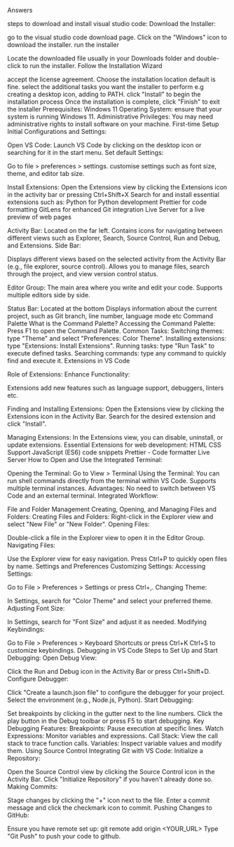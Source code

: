 Answers

steps to download and install visual studio code:
Download the Installer:

go to the visual studio code download page.
Click on the "Windows" icon to download the installer.
run the installer

Locate the downloaded file usually in your Downloads folder and double-click to run the installer.
Follow the Installation Wizard

accept the license agreement.
Choose the installation location default is fine.
select the additional tasks you want the installer to perform e.g creating a desktop icon, adding to PATH.
click "Install" to begin the installation process
Once the installation is complete, click "Finish" to exit the installer
Prerequisites:
Windows 11 Operating System: ensure that your system is running Windows 11.
Administrative Privileges: You may need administrative rights to install software on your machine.
First-time Setup
Initial Configurations and Settings:

Open VS Code:
Launch VS Code by clicking on the desktop icon or searching for it in the start menu.
Set default Settings:

Go to file > preferences > settings.
customise settings such as font size, theme, and editor tab size.

Install Extensions:
Open the Extensions view by clicking the Extensions icon in the activity bar or pressing Ctrl+Shift+X
Search for and install essential extensions such as:
Python for Python development
Prettier for code formatting
GitLens for enhanced Git integration
Live Server for a live preview of web pages

Activity Bar:
Located on the far left.
Contains icons for navigating between different views such as Explorer, Search, Source Control, Run and Debug, and Extensions.
Side Bar:

Displays different views based on the selected activity from the Activity Bar (e.g., file explorer, source control).
Allows you to manage files, search through the project, and view version control status.

Editor Group:
The main area where you write and edit your code.
Supports multiple editors side by side.

Status Bar:
Located at the bottom
Displays information about the current project, such as Git branch, line number, language mode etc
Command Palette
What is the Command Palette?
Accessing the Command Palette:
Press F1 to open the Command Palette.
Common Tasks:
Switching themes: type "Theme" and select "Preferences: Color Theme".
Installing extensions: type "Extensions: Install Extensions".
Running tasks: type "Run Task" to execute defined tasks.
Searching commands: type any command to quickly find and execute it.
Extensions in VS Code

Role of Extensions:
Enhance Functionality:

Extensions add new features such as language support, debuggers, linters etc.

Finding and Installing Extensions:
Open the Extensions view by clicking the Extensions icon in the Activity Bar.
Search for the desired extension and click "Install".

Managing Extensions:
In the Extensions view, you can disable, uninstall, or update extensions.
Essential Extensions for web development:
HTML CSS Support
JavaScript (ES6) code snippets
Prettier - Code formatter
Live Server
How to Open and Use the Integrated Terminal:

Opening the Terminal:
Go to View > Terminal
Using the Terminal:
You can run shell commands directly from the terminal within VS Code.
Supports multiple terminal instances.
Advantages:
No need to switch between VS Code and an external terminal.
Integrated Workflow: 

File and Folder Management
Creating, Opening, and Managing Files and Folders:
Creating Files and Folders:
Right-click in the Explorer view and select "New File" or "New Folder".
Opening Files:

Double-click a file in the Explorer view to open it in the Editor Group.
Navigating Files:

Use the Explorer view for easy navigation.
Press Ctrl+P to quickly open files by name.
Settings and Preferences
Customizing Settings:
Accessing Settings:

Go to File > Preferences > Settings or press Ctrl+,.
Changing Theme:

In Settings, search for "Color Theme" and select your preferred theme.
Adjusting Font Size:

In Settings, search for "Font Size" and adjust it as needed.
Modifying Keybindings:

Go to File > Preferences > Keyboard Shortcuts or press Ctrl+K Ctrl+S to customize keybindings.
Debugging in VS Code
Steps to Set Up and Start Debugging:
Open Debug View:

Click the Run and Debug icon in the Activity Bar or press Ctrl+Shift+D.
Configure Debugger:

Click "Create a launch.json file" to configure the debugger for your project.
Select the environment (e.g., Node.js, Python).
Start Debugging:

Set breakpoints by clicking in the gutter next to the line numbers.
Click the play button in the Debug toolbar or press F5 to start debugging.
Key Debugging Features:
Breakpoints: Pause execution at specific lines.
Watch Expressions: Monitor variables and expressions.
Call Stack: View the call stack to trace function calls.
Variables: Inspect variable values and modify them.
Using Source Control
Integrating Git with VS Code:
Initialize a Repository:

Open the Source Control view by clicking the Source Control icon in the Activity Bar.
Click "Initialize Repository" if you haven't already done so.
Making Commits:

Stage changes by clicking the "+" icon next to the file.
Enter a commit message and click the checkmark icon to commit.
Pushing Changes to GitHub:

Ensure you have remote set up: git remote add origin <YOUR_URL>
Type "Git Push" to push your code to github.
